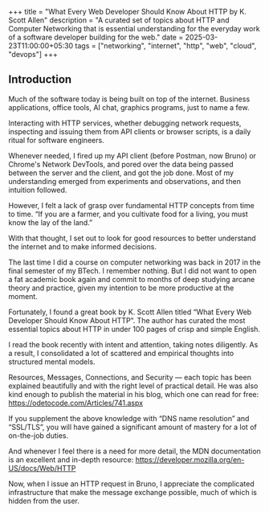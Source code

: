 +++
title = "What Every Web Developer Should Know About HTTP by K. Scott Allen"
description = "A curated set of topics about HTTP and Computer Networking that is essential understanding for the everyday work of a software developer building for the web."
date = 2025-03-23T11:00:00+05:30
tags = ["networking", "internet", "http", "web", "cloud", "devops"]
+++

## Introduction

Much of the software today is being built on top of the internet. Business applications, office tools, AI chat, graphics programs, just to name a few.

Interacting with HTTP services, whether debugging network requests, inspecting and issuing them from API clients or browser scripts, is a daily ritual for software engineers.

Whenever needed, I fired up my API client (before Postman, now Bruno) or Chrome's Network DevTools, and pored over the data being passed between the server and the client, and got the job done.
Most of my understanding emerged from experiments and observations, and then intuition followed.

However, I felt a lack of grasp over fundamental HTTP concepts from time to time.
“If you are a farmer, and you cultivate food for a living, you must know the lay of the land.”

With that thought, I set out to look for good resources to better understand the internet and to make informed decisions.

The last time I did a course on computer networking was back in 2017 in the final semester of my BTech. I remember nothing.
But I did not want to open a fat academic book again and commit to months of deep studying arcane theory and practice, given my intention to be more productive at the moment.

Fortunately, I found a great book by K. Scott Allen titled “What Every Web Developer Should Know About HTTP”.
The author has curated the most essential topics about HTTP in under 100 pages of crisp and simple English.

I read the book recently with intent and attention, taking notes diligently. As a result, I consolidated a lot of scattered and empirical thoughts into structured mental models.

Resources, Messages, Connections, and Security — each topic has been explained beautifully and with the right level of practical detail.
He was also kind enough to publish the material in his blog, which one can read for free:
https://odetocode.com/Articles/741.aspx

If you supplement the above knowledge with “DNS name resolution” and “SSL/TLS”, you will have gained a significant amount of mastery for a lot of on-the-job duties.

And whenever I feel there is a need for more detail, the MDN documentation is an excellent and in-depth resource: https://developer.mozilla.org/en-US/docs/Web/HTTP

Now, when I issue an HTTP request in Bruno, I appreciate the complicated infrastructure that make the message exchange possible, much of which is hidden from the user.